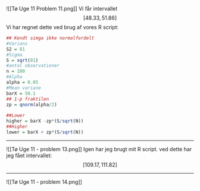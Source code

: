 ![[Tø Uge 11 Problem 11.png]]
Vi får intervallet 
$$
[48.33, 51.86]
$$
Vi har regnet dette ved brug af vores R script:
```R
## Kendt simga ikke normalfordelt  
#Varians  
S2 = 81  
#Sigma  
S = sqrt(81)  
#antal observationer  
n = 100  
#Alpha  
alpha = 0.05  
#Mean variane  
barX = 50.1  
## 1-p fraktilen  
zp = qnorm(alpha/2)  
  
##Lower  
higher = barX -zp*(S/sqrt(N))  
##Higher  
lower = barX + zp*(S/sqrt(N))
```

___
![[Tø Uge 11 - problem 13.png]]
Igen har jeg brugt mit R script. ved dette har jeg fået intervallet:
$$
[109.17,111.82]
$$
___
![[Tø Uge 11 - problem 14.png]]
